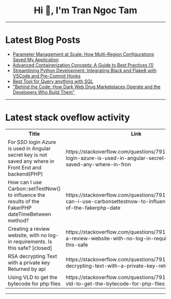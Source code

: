 <h1 align="center">Hi 👋, I'm Tran Ngoc Tam</h1>

---

# Latest Blog Posts 
<!-- BLOG-POST-LIST:START -->
- [Parameter Management at Scale: How Multi-Region Configurations Saved My Application](https://dev.to/aws-builders/parameter-management-at-scale-how-multi-region-configurations-saved-my-application-2o59)
- [Advanced Containerization Concepts: A Guide to Best Practices &lpar;1&rpar;](https://dev.to/sosocrypto/advanced-containerization-concepts-a-guide-to-best-practices-1-23a5)
- [Streamlining Python Development: Integrating Black and Flake8 with VSCode and Pre-Commit Hooks](https://dev.to/fadingna/streamlining-python-development-integrating-black-and-flake8-with-vscode-and-pre-commit-hooks-57jj)
- [Best Tool for Query anything with SQL](https://dev.to/pareekplatform/best-tool-for-query-anything-with-sql-3lpi)
- [&quot;Behind the Code: How Dark Web Drug Marketplaces Operate and the Developers Who Build Them&quot;](https://dev.to/404_chronicles/behind-the-code-how-dark-web-drug-marketplaces-operate-and-the-developers-who-build-them-25e0)
<!-- BLOG-POST-LIST:END -->

---

# Latest stack oveflow activity
<table>
  <tr><th>Title</th><th>Link</th></tr>
  <!-- STACKOVERFLOW:START --><tr><td>For SSO login Azure is used in Angular secret key is not saved any where in Front End and backend&lpar;PHP&rpar;</td><td>https://stackoverflow.com/questions/79135847/for-sso-login-azure-is-used-in-angular-secret-key-is-not-saved-any-where-in-fron</td></tr><tr><td>How can I use Carbon::setTestNow&lpar;&rpar; to influence the results of the FakerPHP dateTimeBetween method?</td><td>https://stackoverflow.com/questions/79135705/how-can-i-use-carbonsettestnow-to-influence-the-results-of-the-fakerphp-date</td></tr><tr><td>Creating a review website, with no log-in requirements. Is this safe? [closed]</td><td>https://stackoverflow.com/questions/79135517/creating-a-review-website-with-no-log-in-requirements-is-this-safe</td></tr><tr><td>RSA decrypting Text with a private key Returned by api</td><td>https://stackoverflow.com/questions/79135477/rsa-decrypting-text-with-a-private-key-returned-by-api</td></tr><tr><td>Using VLD to get the bytecode for php files</td><td>https://stackoverflow.com/questions/79135356/using-vld-to-get-the-bytecode-for-php-files</td></tr><!-- STACKOVERFLOW:END -->
</table>

---


